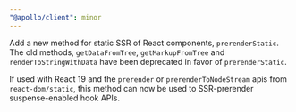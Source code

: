 ```yaml
---
"@apollo/client": minor
---
```


Add a new method for static SSR of React components, `prerenderStatic`.
The old methods, `getDataFromTree`, `getMarkupFromTree` and `renderToStringWithData`
have been deprecated in favor of `prerenderStatic`.

If used with React 19 and the `prerender` or `prerenderToNodeStream` apis from
`react-dom/static`, this method can now be used to SSR-prerender suspense-enabled
hook APIs.
